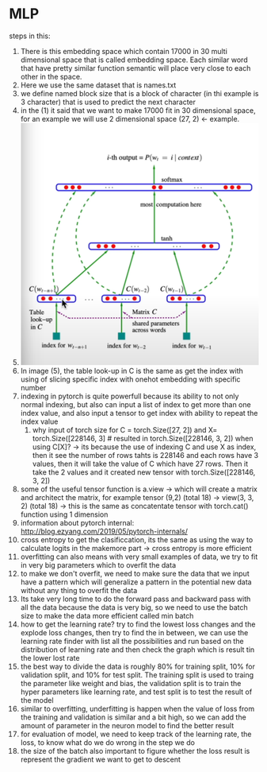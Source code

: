 # MLP

steps in this:
1. There is this embedding space which contain 17000 in 30 multi dimensional space that is called embedding space. Each similar word that have pretty similar function semantic will place very close to each other in the space.
2. Here we use the same dataset that is names.txt
3. we define named block size that is a block of character  (in thi example is 3 character) that is used to predict the next character
4. in the (1) it said that we want to make 17000 fit in 30 dimensional space, for an example we will use 2 dimensional space (27, 2) <- example.
5. ![alt text](image.png)
6. In image  (5), the table look-up in C is the same as get the index with using of slicing specific index with onehot embedding with specific number
7. indexing in pytorch is quite powerfull because its ability to not only normal indexing, but also can input a list of index to get more than one index value, and also input a tensor to get index with ability to repeat the index value
   1. why input of torch size for C = torch.Size([27, 2]) and X= torch.Size([228146, 3] # resulted in torch.Size([228146, 3, 2])  when using C[X]? -> its because the use of indexing C and use X as index, then it see the number of rows tahts is 228146 and each rows have 3 values, then it will take the value of C which have 27 rows. Then it take the 2 values and it  created new tensor with torch.Size([228146, 3, 2])
8. some of the useful tensor function is a.view -> which will create a matrix and architect the matrix, for example tensor (9,2) (total 18) -> view(3, 3, 2) (total 18) -> this is the same as concatentate tensor with torch.cat() function using 1 dimension
9. information about pytorch internal: http://blog.ezyang.com/2019/05/pytorch-internals/
10. cross entropy to get the clasificcation, its the same as using the way to calculate logits in the makemore part -> cross entropy is more efficient 
11. overfitting can also means with very small examples of data, we try to fit in very big parameters which to overfit the data
12. to make we don't overfit, we need to make sure the data that we input have a pattern which will generalize a pattern in the potential new data without any thing to overfit the data
13. Its take very long time to do the forward pass and backward pass with all the data because the data is very big, so we need to use the batch size to make the data more efficient called min batch
14. how to get the learning rate? try to find the lowest loss changes and the explode loss changes, then try to find the in between, we can use  the learning rate finder with list all the possibilities and run based on the distribution of learning rate and then check the graph which is result tin the lower lost rate
15. the best way to divide the data is roughly 80% for training split, 10% for validation split, and 10% for test split. The training split is used to traing the parameter like weight and bias, the validation split is to train the hyper parameters like learning rate, and test split is to test the result of the model
16. similar to overfitting, underfitting is happen when the value of loss from the  training and validation is similar and a bit high, so we can add the amount of parameter in the neuron model to find the better result 
17. for evaluation of model, we need to keep track of the learning rate, the loss, to know what do we do wrong in the step we do
18. the size of the batch also important to figure whether the loss result is represent the gradient we want to get to descent